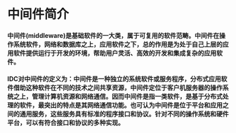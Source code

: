 # 中间件简介

#### 中间件(middleware)是基础软件的一大类，属于可复用的软件范畴。中间件在操作系统软件，网络和数据库之上，应用软件之下，总的作用是为处于自己上层的应用软件提供运行于开发的环境，帮助用户灵活、高效的开发和集成复杂的应用软件。

#### IDC对中间件的定义为：中间件是一种独立的系统软件或服务程序，分布式应用软件借助这种软件在不同的技术之间共享资源，中间件定位于客户机服务器的操作系统之上，管理计算机资源和网络通信。因而中间件是指一类软件，是基于分布式处理的软件，最突出的特点是其网络通信功能。也可认为中间件是位于平台和应用之间的通用服务，这些服务具有标准的程序接口和协议。针对不同的操作系统和硬件平台，可以有符合接口和协议的多种实现。


